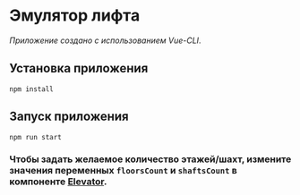 # Эмулятор лифта

*Приложение создано с использованием Vue-CLI*.

## Установка приложения
```
npm install
```

## Запуск приложения
```
npm run start
```

### Чтобы задать желаемое количество этажей/шахт, измените значения переменных `floorsCount` и `shaftsCount` в компоненте [<ins>Elevator</ins>](./src/components/Elevator/Elevator.vue).